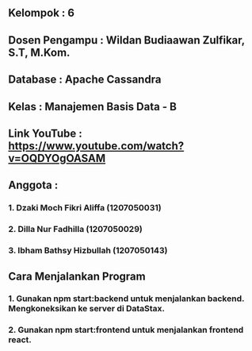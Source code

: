 ## Kelompok : 6
## Dosen Pengampu : Wildan Budiaawan Zulfikar, S.T, M.Kom.
## Database : Apache Cassandra
## Kelas : Manajemen Basis Data - B
## Link YouTube : https://www.youtube.com/watch?v=OQDYOgOASAM


## Anggota   :
### 1. Dzaki Moch Fikri Aliffa (1207050031)
### 2. Dilla Nur Fadhilla (1207050029)
### 3. Ibham Bathsy Hizbullah (1207050143)

## Cara Menjalankan Program
### 1. Gunakan npm start:backend untuk menjalankan backend. Mengkoneksikan ke server di DataStax. 
### 2. Gunakan npm start:frontend untuk menjalankan frontend react.
